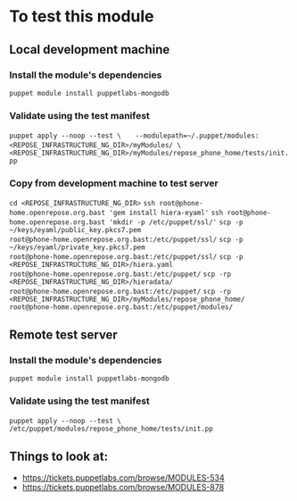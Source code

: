 # To test this module

## Local development machine

### Install the module's dependencies
`puppet module install puppetlabs-mongodb`

### Validate using the test manifest
`puppet apply --noop --test \`
`   --modulepath=~/.puppet/modules:<REPOSE_INFRASTRUCTURE_NG_DIR>/myModules/ \`
`   <REPOSE_INFRASTRUCTURE_NG_DIR>/myModules/repose_phone_home/tests/init.pp`

### Copy from development machine to test server
`cd <REPOSE_INFRASTRUCTURE_NG_DIR>`
`ssh root@phone-home.openrepose.org.bast 'gem install hiera-eyaml'`
`ssh root@phone-home.openrepose.org.bast 'mkdir -p /etc/puppet/ssl/'`
`scp -p  ~/keys/eyaml/public_key.pkcs7.pem                           root@phone-home.openrepose.org.bast:/etc/puppet/ssl/`
`scp -p  ~/keys/eyaml/private_key.pkcs7.pem                          root@phone-home.openrepose.org.bast:/etc/puppet/ssl/`
`scp -p  <REPOSE_INFRASTRUCTURE_NG_DIR>/hiera.yaml                   root@phone-home.openrepose.org.bast:/etc/puppet/`
`scp -rp <REPOSE_INFRASTRUCTURE_NG_DIR>/hieradata/                   root@phone-home.openrepose.org.bast:/etc/puppet/`
`scp -rp <REPOSE_INFRASTRUCTURE_NG_DIR>/myModules/repose_phone_home/ root@phone-home.openrepose.org.bast:/etc/puppet/modules/`

## Remote test server

### Install the module's dependencies
`puppet module install puppetlabs-mongodb`

### Validate using the test manifest
`puppet apply --noop --test \`
`   /etc/puppet/modules/repose_phone_home/tests/init.pp`

## Things to look at:
* https://tickets.puppetlabs.com/browse/MODULES-534
* https://tickets.puppetlabs.com/browse/MODULES-878
